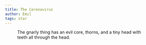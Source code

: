 ```yaml
---
title: The Coronavirus
author: Emil
tags: star
---
```

<figure class="lg:bleed-right lg:split">
<img src="/img/emil-drawing/IMG_0729.jpg" alt="">
<figcaption>The gnarly thing has an evil core, thorns, and a tiny head with teeth all through the head.</figcaption>
</figure>

